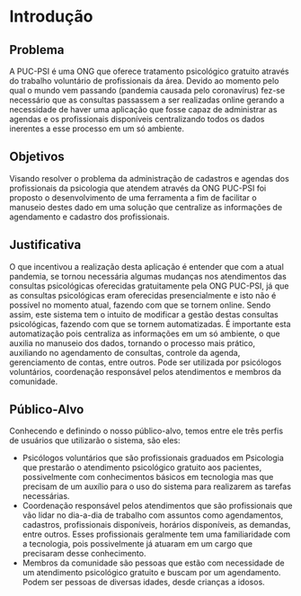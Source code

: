 # Introdução

## Problema
A PUC-PSI é uma ONG que oferece tratamento psicológico gratuito através do trabalho voluntário de profissionais da área. Devido ao momento pelo qual o mundo vem passando (pandemia causada pelo coronavírus) fez-se necessário que as consultas passassem a ser realizadas online gerando a necessidade de haver uma aplicação que fosse capaz de administrar as agendas e os profissionais disponíveis centralizando todos os dados inerentes a esse processo em um só ambiente.

## Objetivos

Visando resolver o problema da administração de cadastros e agendas dos profissionais da psicologia que atendem através da ONG PUC-PSI foi proposto o desenvolvimento de uma ferramenta a fim de facilitar o manuseio destes dado em uma solução que centralize as informações de agendamento e cadastro dos profissionais. 

## Justificativa

O que incentivou a realização desta aplicação é entender que com a atual pandemia, se tornou necessária algumas mudanças nos atendimentos das consultas psicológicas oferecidas gratuitamente pela ONG PUC-PSI, já que as consultas psicológicas eram oferecidas presencialmente e isto não é possível no momento atual, fazendo com que se tornem online. Sendo assim, este sistema tem o intuito de modificar a gestão destas consultas psicológicas, fazendo com que se tornem automatizadas. É importante esta automatização pois centraliza as informações em um só ambiente, o que auxilia no manuseio dos dados, tornando o processo mais prático, auxiliando no agendamento de consultas, controle da agenda, gerenciamento de contas, entre outros. Pode ser utilizada por psicólogos voluntários, coordenação responsável pelos atendimentos e membros da comunidade.

## Público-Alvo

Conhecendo e definindo o nosso público-alvo, temos entre ele três perfis de usuários que utilizarão o sistema, são eles:

- Psicólogos voluntários que são profissionais graduados em Psicologia que prestarão o atendimento psicológico gratuito aos pacientes, possivelmente com conhecimentos básicos em tecnologia mas que precisam de um auxílio para o uso do sistema para realizarem as tarefas necessárias.
- Coordenação responsável pelos atendimentos que são profissionais que vão lidar no dia-a-dia de trabalho com assuntos como agendamentos, cadastros, profissionais disponíveis, horários disponíveis, as demandas, entre outros. Esses profissionais geralmente tem uma familiaridade com a tecnologia, pois possivelmente já atuaram em um cargo que precisaram desse conhecimento.
- Membros da comunidade são pessoas que estão com necessidade de um atendimento psicológico gratuito e buscam por um agendamento. Podem ser pessoas de diversas idades, desde crianças a idosos.  
